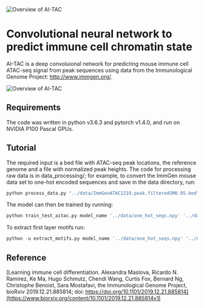 ![Overview of AI-TAC](figures/logo.png)
# Convolutional neural network to predict immune cell chromatin state
AI-TAC is a deep convoluional network for predicting mouse immune cell ATAC-seq signal from peak sequences using data from the Immunological Genome Project:  http://www.immgen.org/.

![Overview of AI-TAC](figures/AI-TAC.png)


## Requirements
The code was written in python v3.6.3 and pytorch v1.4.0, and run on NVIDIA P100 Pascal GPUs.

## Tutorial
The required input is a bed file with ATAC-seq peak locations, the reference genome and a file with normalized peak heights.  The code for processing raw data is in data_processing/; for example, to convert the ImmGen mouse data set to one-hot encoded sequences and save in the data directory, run:

```python
python process_data.py "../data/ImmGenATAC1219.peak.filteredSM0.05.bed" "../data/ATAC_Data_Intensity_FilteredPeaksLogQuantile.txt" "../mm10/" "../data/"
```

The model can then be trained by running:
```python
python train_test_aitac.py model_name '../data/one_hot_seqs.npy' '../data/cell_type_array.npy' '../data/peak_names.npy'
```

To extract first layer motifs run:
```python
python -u extract_motifs.py model_name '../data/one_hot_seqs.npy' '../data/cell_type_array.npy' '../data/peak_names.npy'
```
## Reference
[Learning immune cell differentiation. Alexandra Maslova, Ricardo N. Ramirez, Ke Ma, Hugo Schmutz, Chendi Wang, Curtis Fox, Bernard Ng, Christophe Benoist, Sara Mostafavi, the Immunological Genome Project, bioRxiv 2019.12.21.885814; doi: https://doi.org/10.1101/2019.12.21.885814](https://www.biorxiv.org/content/10.1101/2019.12.21.885814v1)

